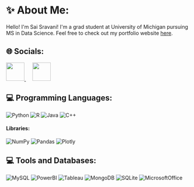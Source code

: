 # ✨ About Me:

Hello! I'm Sai Sravani! I'm a grad student at University of Michigan pursuing MS in Data Science. Feel free to check out my portfolio website [here](https://saisure.wix.com/portfolio). 

## 🌐 Socials:
<a href="http://www.linkedin.com/in/saisravanisure">
    <img height="50" src="https://cdn2.iconfinder.com/data/icons/social-icon-3/512/social_style_3_in-306.png"/>
</a> &emsp;
<a href="mailto:saisravanisure@gmail.com">
    <img height="50" src="https://www.vectorlogo.zone/logos/gmail/gmail-icon.svg"/>
</a>

## 💻 Programming Languages: 
![Python](https://img.shields.io/badge/python-3670A0?style=for-the-badge&logo=python&logoColor=ffdd54)
![R](https://img.shields.io/badge/r-%23276DC3.svg?style=for-the-badge&logo=r&logoColor=white)
![Java](https://img.shields.io/badge/java-%23ED8B00.svg?style=for-the-badge&logo=java&logoColor=white)
![C++](https://img.shields.io/badge/c++-%2300599C.svg?style=for-the-badge&logo=c%2B%2B&logoColor=white)

#### Libraries:
![NumPy](https://img.shields.io/badge/Numpy-777BB4?style=for-the-badge&logo=numpy&logoColor=white)
![Pandas](https://img.shields.io/badge/Pandas-2C2D72?style=for-the-badge&logo=pandas&logoColor=white)
![Plotly](https://img.shields.io/badge/Plotly-239120?style=for-the-badge&logo=plotly&logoColor=white)

## 💻 Tools and Databases: 
![MySQL](https://img.shields.io/badge/MySQL-005C84?style=for-the-badge&logo=mysql&logoColor=white)
![PowerBI](https://img.shields.io/badge/PowerBI-F2C811?style=for-the-badge&logo=Power%20BI&logoColor=white)
![Tableau](https://img.shields.io/badge/Tableau-E97627?style=for-the-badge&logo=Tableau&logoColor=white)
![MongoDB](https://img.shields.io/badge/MongoDB-4EA94B?style=for-the-badge&logo=mongodb&logoColor=white)
![SQLite](https://img.shields.io/badge/Sqlite-003B57?style=for-the-badge&logo=sqlite&logoColor=white)
![MicrosoftOffice](https://img.shields.io/badge/Microsoft_Office-D83B01?style=for-the-badge&logo=microsoft-office&logoColor=white)


<!--
**sssure02/sssure02** is a ✨ _special_ ✨ repository because its `README.md` (this file) appears on your GitHub profile.
https://github.com/alexandresanlim/Badges4-README.md-Profile
Here are some ideas to get you started:

- 🔭 I’m currently working on ...
https://github.com/Ileriayo/markdown-badges
- 👯 I’m looking to collaborate on ...
- 🤔 I’m looking for help with ...
- 💬 Ask me about ...
- 📫 How to reach me: ...

- ⚡ Fun fact: ...
-->
